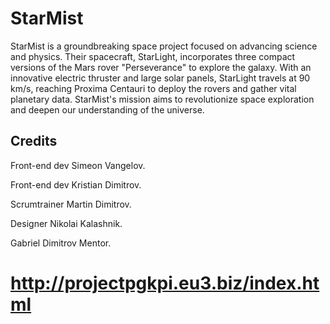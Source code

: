 # StarMist
StarMist is a groundbreaking space project focused on advancing science and physics. Their spacecraft, StarLight, incorporates three compact versions of the Mars rover "Perseverance" to explore the galaxy. With an innovative electric thruster and large solar panels, StarLight travels at 90 km/s, reaching Proxima Centauri to deploy the rovers and gather vital planetary data. StarMist's mission aims to revolutionize space exploration and deepen our understanding of the universe.

## Credits
Front-end dev Simeon Vangelov.

Front-end dev Kristian Dimitrov.

Scrumtrainer Martin Dimitrov.

Designer Nikolai Kalashnik.

Gabriel Dimitrov Mentor.

# http://projectpgkpi.eu3.biz/index.html